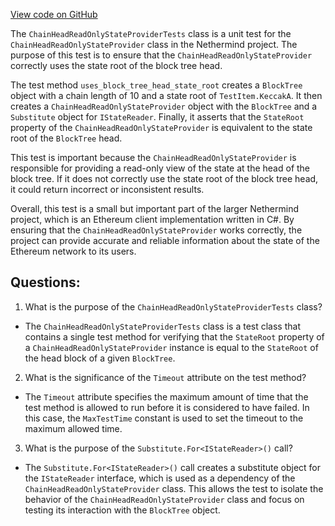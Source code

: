 [View code on GitHub](https://github.com/nethermindeth/nethermind/Nethermind.Blockchain.Test/ChainHeadReadOnlyStateProviderTests.cs)

The `ChainHeadReadOnlyStateProviderTests` class is a unit test for the `ChainHeadReadOnlyStateProvider` class in the Nethermind project. The purpose of this test is to ensure that the `ChainHeadReadOnlyStateProvider` correctly uses the state root of the block tree head.

The test method `uses_block_tree_head_state_root` creates a `BlockTree` object with a chain length of 10 and a state root of `TestItem.KeccakA`. It then creates a `ChainHeadReadOnlyStateProvider` object with the `BlockTree` and a `Substitute` object for `IStateReader`. Finally, it asserts that the `StateRoot` property of the `ChainHeadReadOnlyStateProvider` is equivalent to the state root of the `BlockTree` head.

This test is important because the `ChainHeadReadOnlyStateProvider` is responsible for providing a read-only view of the state at the head of the block tree. If it does not correctly use the state root of the block tree head, it could return incorrect or inconsistent results.

Overall, this test is a small but important part of the larger Nethermind project, which is an Ethereum client implementation written in C#. By ensuring that the `ChainHeadReadOnlyStateProvider` works correctly, the project can provide accurate and reliable information about the state of the Ethereum network to its users.
## Questions: 
 1. What is the purpose of the `ChainHeadReadOnlyStateProviderTests` class?
- The `ChainHeadReadOnlyStateProviderTests` class is a test class that contains a single test method for verifying that the `StateRoot` property of a `ChainHeadReadOnlyStateProvider` instance is equal to the `StateRoot` of the head block of a given `BlockTree`.

2. What is the significance of the `Timeout` attribute on the test method?
- The `Timeout` attribute specifies the maximum amount of time that the test method is allowed to run before it is considered to have failed. In this case, the `MaxTestTime` constant is used to set the timeout to the maximum allowed time.

3. What is the purpose of the `Substitute.For<IStateReader>()` call?
- The `Substitute.For<IStateReader>()` call creates a substitute object for the `IStateReader` interface, which is used as a dependency of the `ChainHeadReadOnlyStateProvider` class. This allows the test to isolate the behavior of the `ChainHeadReadOnlyStateProvider` class and focus on testing its interaction with the `BlockTree` object.